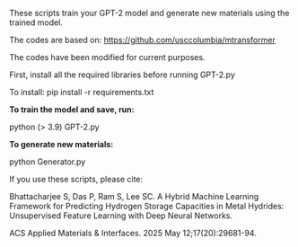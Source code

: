 These scripts train your GPT-2 model and generate new materials using the trained model.

The codes are based on:
https://github.com/usccolumbia/mtransformer

The codes have been modified for current purposes.

First, install all the required libraries before running GPT-2.py

To install: pip install -r requirements.txt

**To train the model and save, run:**

python (> 3.9) GPT-2.py

**To generate new materials:** 

python Generator.py

If you use these scripts, please cite:

Bhattacharjee S, Das P, Ram S, Lee SC. A Hybrid Machine Learning Framework for Predicting Hydrogen Storage Capacities in Metal Hydrides: Unsupervised Feature Learning with Deep Neural Networks. 

ACS Applied Materials & Interfaces. 2025 May 12;17(20):29681-94.

